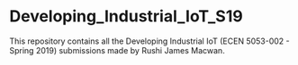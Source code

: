 # Developing_Industrial_IoT_S19
This repository contains all the Developing Industrial IoT (ECEN 5053-002 - Spring 2019) submissions made by Rushi James Macwan. 
